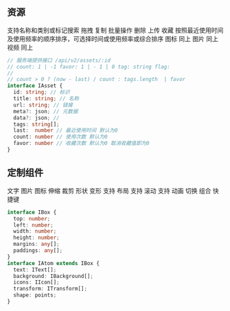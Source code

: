 ## 资源
支持名称和类别或标记搜索 拖拽 复制 批量操作 删除 上传
收藏 按照最近使用时间及使用频率的顺序排序，可选择时间或使用频率或综合排序
图标 同上
图片 同上
视频 同上
```ts
// 服务端提供接口 /api/v2/assets/:id 
// count: 1 | -1 favor: 1 | - 1 | 0 tag: string flag: 
// 
// count > 0 ? (now - last) / count : tags.length  | favor
interface IAsset {
  id: string; // 标识
  title: string; // 名称
  url: string; // 链接
  meta?: json; // 元数据
  data?: json; // 
  tags: string[];
  last:  number // 最近使用时间 默认为0
  count: number // 使用次数 默认为0
  favor: number // 收藏次数 默认为0 取消收藏值即为0
}
```


## 定制组件
文字
图片
图标
伸缩
裁剪
形状
变形 支持
布局 支持
滚动 支持
动画
切换
组合
快捷键
```ts
interface IBox {
  top: number;
  left: number;
  width: number;
  height: number;
  margins: any[];
  paddings: any[]; 
}
interface IAtom extends IBox {
  text: IText[];
  background: IBackground[];
  icons: IIcon[];
  transform: ITransform[];
  shape: points;
}
```